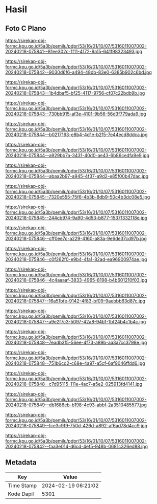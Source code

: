 # Hasil

## Foto C Plano

https://sirekap-obj-formc.kpu.go.id/5a3b/pemilu/pdpr/53/16/01/10/07/5316011007002-20240218-075841--81ee302c-1f11-4172-9a15-641f98323493.jpg

https://sirekap-obj-formc.kpu.go.id/5a3b/pemilu/pdpr/53/16/01/10/07/5316011007002-20240218-075842--9030d6f6-a494-48db-83e0-6385b902c6bd.jpg

https://sirekap-obj-formc.kpu.go.id/5a3b/pemilu/pdpr/53/16/01/10/07/5316011007002-20240218-075843--1b4dbaf5-bf25-4117-9756-cf07c22bdb9b.jpg

https://sirekap-obj-formc.kpu.go.id/5a3b/pemilu/pdpr/53/16/01/10/07/5316011007002-20240218-075843--730bb915-af3e-4101-9b56-56d3f779ada9.jpg

https://sirekap-obj-formc.kpu.go.id/5a3b/pemilu/pdpr/53/16/01/10/07/5316011007002-20240218-075844--b0217163-e8b4-4d1e-b2f5-7e44ecd8ddca.jpg

https://sirekap-obj-formc.kpu.go.id/5a3b/pemilu/pdpr/53/16/01/10/07/5316011007002-20240218-075844--a929bb7a-3431-40d0-ae43-6b86cedfa9e9.jpg

https://sirekap-obj-formc.kpu.go.id/5a3b/pemilu/pdpr/53/16/01/10/07/5316011007002-20240218-075844--abaa2b97-a945-4f37-a9d2-e85f00b47dac.jpg

https://sirekap-obj-formc.kpu.go.id/5a3b/pemilu/pdpr/53/16/01/10/07/5316011007002-20240218-075845--7320e555-75f6-4b3b-8db9-50c4b3dc08e5.jpg

https://sirekap-obj-formc.kpu.go.id/5a3b/pemilu/pdpr/53/16/01/10/07/5316011007002-20240218-075845--244cb974-9a90-4d53-b877-1537f332118e.jpg

https://sirekap-obj-formc.kpu.go.id/5a3b/pemilu/pdpr/53/16/01/10/07/5316011007002-20240218-075846--cff0ee7c-a229-4160-a83a-9e6de37cd97b.jpg

https://sirekap-obj-formc.kpu.go.id/5a3b/pemilu/pdpr/53/16/01/10/07/5316011007002-20240218-075846--c0f262f0-e9b4-4fa1-82ad-ea96900974ae.jpg

https://sirekap-obj-formc.kpu.go.id/5a3b/pemilu/pdpr/53/16/01/10/07/5316011007002-20240218-075846--4c4aaaaf-3833-4965-8198-b4b601210f03.jpg

https://sirekap-obj-formc.kpu.go.id/5a3b/pemilu/pdpr/53/16/01/10/07/5316011007002-20240218-075847--16a51bfe-9142-4f83-bf09-9aebbb63d87c.jpg

https://sirekap-obj-formc.kpu.go.id/5a3b/pemilu/pdpr/53/16/01/10/07/5316011007002-20240218-075847--a9e2f7c3-5097-42a8-94b1-1bf24b4c1b4c.jpg

https://sirekap-obj-formc.kpu.go.id/5a3b/pemilu/pdpr/53/16/01/10/07/5316011007002-20240218-075848--7eadb3f5-56ee-4f73-a89b-aa3a7cc3798e.jpg

https://sirekap-obj-formc.kpu.go.id/5a3b/pemilu/pdpr/53/16/01/10/07/5316011007002-20240218-075848--751b6cd2-c68e-4a97-a5cf-6af9046ffdd6.jpg

https://sirekap-obj-formc.kpu.go.id/5a3b/pemilu/pdpr/53/16/01/10/07/5316011007002-20240218-075848--c7d95115-111e-4ac7-a5e2-025913fd4141.jpg

https://sirekap-obj-formc.kpu.go.id/5a3b/pemilu/pdpr/53/16/01/10/07/5316011007002-20240218-075849--db1686eb-b198-4c93-abbf-2a3510485577.jpg

https://sirekap-obj-formc.kpu.go.id/5a3b/pemilu/pdpr/53/16/01/10/07/5316011007002-20240218-075849--fce3c9f9-750d-426d-a892-af6ad78d4cc9.jpg

https://sirekap-obj-formc.kpu.go.id/5a3b/pemilu/pdpr/53/16/01/10/07/5316011007002-20240218-075842--faa3e014-d6cd-4ef5-948b-0681c326ed88.jpg


## Metadata

| Key        | Value               |
| ---------- | ------------------- |
| Time Stamp | 2024-02-19 06:21:02 |
| Kode Dapil | 5301                |



